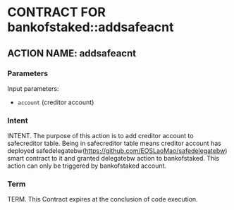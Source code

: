 # CONTRACT FOR bankofstaked::addsafeacnt

## ACTION NAME: addsafeacnt

### Parameters
Input parameters:

* `account` (creditor account)


### Intent
INTENT. The purpose of this action is to add creditor account to safecreditor table. Being in safecreditor table means creditor account has deployed safedelegatebw(https://github.com/EOSLaoMao/safedelegatebw) smart contract to it and granted delegatebw action to bankofstaked. This action can only be triggered by bankofstaked account.

### Term
TERM. This Contract expires at the conclusion of code execution.
